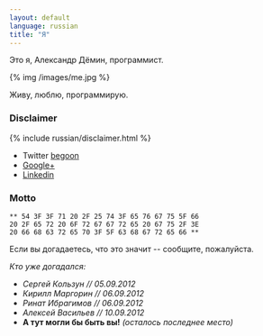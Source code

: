 ```yaml
---
layout: default
language: russian
title: "Я"
---
```

Это я, Александр Дëмин, программист.

{% img /images/me.jpg %}

Живу, люблю, программирую.

### Disclaimer

{% include russian/disclaimer.html %}

* Twitter [begoon][]
* [Google+][]
* [Linkedin][]

[begoon]: http://twitter.com/begoon
[Google+]: https://plus.google.com/114157100952261261794?rel=author
[Linkedin]: http://www.linkedin.com/in/alexanderdemin

### Motto

    ** 54 3F 3F 71 20 2F 25 74 3F 65 76 67 75 5F 66 
    20 2F 65 72 20 6F 72 67 67 72 65 20 67 75 2F 3E 
    20 66 68 63 72 65 70 3F 5F 63 68 67 72 65 66 **

Если вы догадаетесь, что это значит -- сообщите, пожалуйста.

*Кто уже догадался:*

* *Сергей Кользун // 05.09.2012*
* *Кирилл Маргорин // 06.09.2012*
* *Ринат Ибрагимов // 06.09.2012*
* *Алексей Васильев // 10.09.2012*
* **А тут могли бы быть вы!** *(осталось последнее место)*
